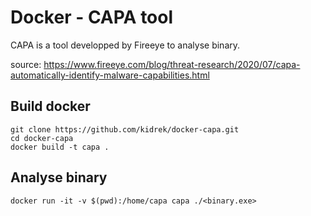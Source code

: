 
# Docker - CAPA tool

CAPA is a tool developped by Fireeye to analyse binary.

source: https://www.fireeye.com/blog/threat-research/2020/07/capa-automatically-identify-malware-capabilities.html

## Build docker

```
git clone https://github.com/kidrek/docker-capa.git
cd docker-capa
docker build -t capa .
```

## Analyse binary

```
docker run -it -v $(pwd):/home/capa capa ./<binary.exe>
```
